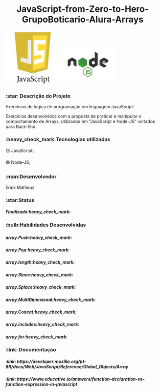 <h1 align="center"> JavaScript-from-Zero-to-Hero-GrupoBoticario-Alura-Arrays</h1>

![logo JavaScript](https://github.com/Erickmts10/JavaScript-from-Zero-to-Hero-GB-Alura-parte-3/blob/main/Logo/Logo.png)
![logo JavaScript](https://github.com/Erickmts10/JavaScript-from-Zero-to-Hero-GB-Alura-parte-3/blob/main/Logo/nodejs-2-logo.png)

<h3>:star: Descrição do Projeto</h3>
 
Exercícios de logica de programação em linguagem JavaScript:

Exercícios desenvolvidos com a proposta de praticar e manipular o comportamento de Arrays, utilizados em "JavaScript e Node-JS" voltados para Back-End.

<h3>:heavy_check_mark:Tecnologias utilizadas</h3>

:yellow_circle: JavaScript;

:green_circle: Node-JS;

<h3>:man:Desenvolvedor</h3>
<p>Erick Matheus</p>

<h3>:star:Status</h3>
<h5>Finalizado:heavy_check_mark:</h5>

<h3>:bulb:Habilidades Desenvolvidas<h3>
<h5>array.Push:heavy_check_mark:</h5>
<h5>array.Pop:heavy_check_mark:</h5>
<h5>array.length:heavy_check_mark:</h5>
<h5>array.Slace:heavy_check_mark:</h5>
<h5>array.Splace:heavy_check_mark:</h5>
<h5>array.MultiDimesional:heavy_check_mark:</h5>
<h5>array.Concat:heavy_check_mark:</h5>
<h5>array.includes:heavy_check_mark:</h5>
<h5>array.for:heavy_check_mark:</h5>

<h3>:link: Documentação</h3>
<h5>:link: https://developer.mozilla.org/pt-BR/docs/Web/JavaScript/Reference/Global_Objects/Array </h5>
<h5>:link: https://www.educative.io/answers/function-declaration-vs-function-expression-in-javascript </h5>

